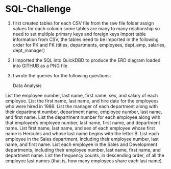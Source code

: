 # SQL-Challenge

1. first created tables for each CSV file from the raw file folder
    assign values for each column some tables are many to many relationship so need to set multiple primary keys and foreign keys
    Import table information from CSV, the tables need to be imported in the following order for PK and FK
     (titles, departments, employees, dept_emp, salaries, dept_manager)
2. I imported the SQL into QuickDBD to produce the ERD diagram loaded into GITHUB as a PNG file
3. I wrote the queries for the following questions:

   Data Analysis

List the employee number, last name, first name, sex, and salary of each employee.
List the first name, last name, and hire date for the employees who were hired in 1986.
List the manager of each department along with their department number, department name, employee number, last name, and first name.
List the department number for each employee along with that employee’s employee number, last name, first name, and department name.
List first name, last name, and sex of each employee whose first name is Hercules and whose last name begins with the letter B.
List each employee in the Sales department, including their employee number, last name, and first name.
List each employee in the Sales and Development departments, including their employee number, last name, first name, and department name.
List the frequency counts, in descending order, of all the employee last names (that is, how many employees share each last name).
